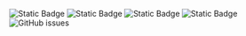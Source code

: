 ![Static Badge](https://img.shields.io/badge/blacklists-61-000000) ![Static Badge](https://img.shields.io/badge/blacklisted-2983454-cc0000) ![Static Badge](https://img.shields.io/badge/whitelisted-2251-00CC00) ![Static Badge](https://img.shields.io/badge/streaming_blacklist-28107-000000) ![GitHub issues](https://img.shields.io/github/issues/fabriziosalmi/blacklists)
